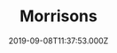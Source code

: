 ---
date: 2019-09-08T11:37:53.000Z
title: Morrisons
latitude: 52.04938134912715
longitude: 0.9546547409704537
category: checkin
---